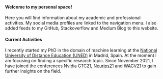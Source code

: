 #### Welcome to my personal space! 

Here you will find information about my academic and professional activities. 
My social media profiles are linked to the navigation menu. I also added feeds to my GitHub, Stackoverflow and Medium Blog to this website. 


#### Current Activities
I recently started my PhD in the domain of machine learning at the <a href="https://www.uned.es/universidad/inicio/en/" target="_blank">National University of Distance Education (UNED)</a> in Madrid, Spain.
At the moment I am focusing on finding a specific research topic. Since November 2021, I have joined the conferences Nvidia GTC21, <a href="https://nips.cc/Conferences/2021" target="_blank">Neurips21</a> 
and <a href="https://wacv2021.thecvf.com/home" target="_blank">WACV21</a> to gain further insights on the field.
